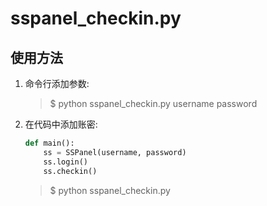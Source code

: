 # sspanel_checkin.py

## 使用方法

1. 命令行添加参数: 

    > $ python sspanel_checkin.py username password

1. 在代码中添加账密: 

    ```python
    def main():
        ss = SSPanel(username, password)
        ss.login()
        ss.checkin()
    ```

    > $ python sspanel_checkin.py